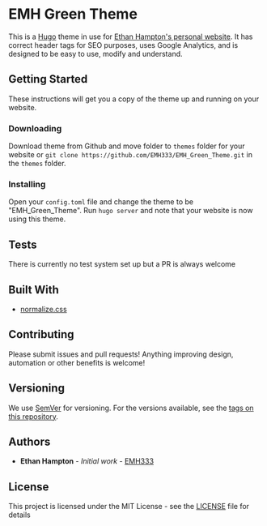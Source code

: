 # EMH Green Theme

This is a [Hugo](https://gohugo.io) theme in use for [Ethan Hampton's personal website](https://www.ethohampton.com). It has correct header tags for SEO purposes, uses Google Analytics, and is designed to be easy to use, modify and understand.

## Getting Started

These instructions will get you a copy of the theme up and running on your website. 

### Downloading

Download theme from Github and move folder to `themes` folder for your website or `git clone https://github.com/EMH333/EMH_Green_Theme.git` in the `themes` folder.

### Installing

Open your `config.toml` file and change the theme to be "EMH\_Green\_Theme".
Run `hugo server` and note that your website is now using this theme.

## Tests

There is currently no test system set up but a PR is always welcome

## Built With

* [normalize.css](https://github.com/necolas/normalize.css)

## Contributing

Please submit issues and pull requests! Anything improving design, automation or other benefits is welcome!

## Versioning

We use [SemVer](http://semver.org/) for versioning. For the versions available, see the [tags on this repository](https://github.com/EMH333/EMH_Green_Theme/tags). 

## Authors

* **Ethan Hampton** - *Initial work* - [EMH333](https://github.com/EMH333)

## License

This project is licensed under the MIT License - see the [LICENSE](LICENSE) file for details


